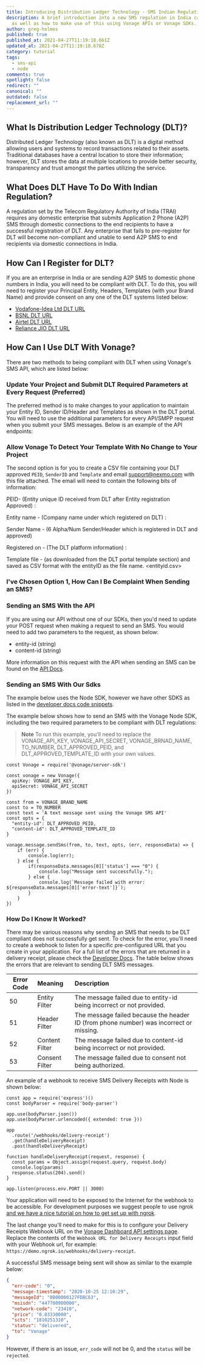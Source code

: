 ```yaml
---
title: Introducing Distribution Ledger Technology - SMS Indian Regulation
description: A brief introduction into a new SMS regulation in India called DLT,
  as well as how to make use of this using Vonage APIs or Vonage SDKs.
author: greg-holmes
published: true
published_at: 2021-04-27T11:19:18.661Z
updated_at: 2021-04-27T11:19:18.678Z
category: tutorial
tags:
  - sms-api
  - node
comments: true
spotlight: false
redirect: ""
canonical: ""
outdated: false
replacement_url: ""
---
```

## What Is Distribution Ledger Technology (DLT)?

Distributed Ledger Technology (also known as DLT) is a digital method allowing users and systems to record transactions related to their assets. Traditional databases have a central location to store their information; however, DLT stores the data at multiple locations to provide better security, transparency and trust amongst the parties utilizing the service.

## What Does DLT Have To Do With Indian Regulation?

A regulation set by the Telecom Regulatory Authority of India (TRAI) requires any domestic enterprise that submits Application 2 Phone (A2P) SMS through domestic connections to the end recipients to have a successful registration of DLT. Any enterprise that fails to pre-register for DLT will become non-compliant and unable to send A2P SMS to end recipients via domestic connections in India.

## How Can I Register for DLT?

If you are an enterprise in India or are sending A2P SMS to domestic phone numbers in India, you will need to be compliant with DLT. To do this, you will need to register your Principal Entity, Headers, Templates (with your Brand Name) and provide consent on any one of the DLT systems listed below:

* [Vodafone-Idea Ltd DLT URL](https://www.vilpower.in)
* [BSNL DLT URL](https://www.ucc-bsnl.co.in)
* [Airtel DLT URL](https://dltconnect.airtel.in)
* [Reliance JIO DLT URL](https://trueconnect.jio.com/)

## How Can I Use DLT With Vonage?

There are two methods to being compliant with DLT when using Vonage's SMS API, which are listed below:

### Update Your Project and Submit DLT Required Parameters at Every Request (Preferred)

The preferred method is to make changes to your application to maintain your Entity ID, Sender ID/Header and Templates as shown in the DLT portal. You will need to use the additional parameters for every API/SMPP request when you submit your SMS messages. Below is an example of the API endpoints:

### Allow Vonage To Detect Your Template With No Change to Your Project

The second option is for you to create a CSV file containing your DLT approved `PEID`, `SenderID` and `Template` and email <support@nexmo.com> with this file attached. The email will need to contain the following bits of information:

PEID- (Entity unique ID received from DLT after Entity registration Approved) :

Entity name - (Company name under which registered on DLT) :

Sender Name - (6 Alpha/Num Sender/Header which is registered in DLT and approved)

Registered on - (The DLT platform information) :

Template file  - (as downloaded from the DLT portal template section) and saved as CSV format with the entityID as the file name. <entityid.csv>

### I've Chosen Option 1, How Can I Be Complaint When Sending an SMS?

### Sending an SMS With the API

If you are using our API without one of our SDKs, then you'd need to update your POST request when making a request to send an SMS. You would need to add two parameters to the request, as shown below:

* entity-id (string)
* content-id (string)

More information on this request with the API when sending an SMS can be found on the [API Docs](https://developer.nexmo.com/api/sms#send-an-sms).

### Sending an SMS With Our Sdks

The example below uses the Node SDK, however we have other SDKS as listed in the [developer docs code snippets](https://developer.nexmo.com/messaging/sms/code-snippets/send-an-sms).

<sign-up></sign-up>

The example below shows how to send an SMS with the Vonage Node SDK, including the two required parameters to be compliant with DLT regulations:

> **Note** To run this example, you'll need to replace the VONAGE_API_KEY, VONAGE_API_SECRET, VONAGE_BRNAD_NAME, TO_NUMBER, DLT_APPROVED_PEID, and DLT_APPROVED_TEMPLATE_ID with your own values.

```node
const Vonage = require('@vonage/server-sdk')

const vonage = new Vonage({
  apiKey: VONAGE_API_KEY,
  apiSecret: VONAGE_API_SECRET
})

const from = VONAGE_BRAND_NAME
const to = TO_NUMBER
const text = 'A text message sent using the Vonage SMS API'
const opts = {
  "entity-id": DLT_APPROVED_PEID,
  "content-id": DLT_APPROVED_TEMPLATE_ID
}

vonage.message.sendSms(from, to, text, opts, (err, responseData) => {
    if (err) {
        console.log(err);
    } else {
        if(responseData.messages[0]['status'] === "0") {
            console.log("Message sent successfully.");
        } else {
            console.log(`Message failed with error: ${responseData.messages[0]['error-text']}`);
        }
    }
})
```

### How Do I Know It Worked?

There may be various reasons why sending an SMS that needs to be DLT compliant does not successfully get sent. To check for the error, you'll need to create a webhook to listen for a specific pre-configured URL that you create in your application. For a full list of the errors that are returned in a delivery receipt, please check the [Developer Docs](https://developer.nexmo.com/messaging/sms/guides/delivery-receipts#dlr-error-codes). The table below shows the errors that are relevant to sending DLT SMS messages.

| Error Code        | Meaning        | Description                                                                            |
| ----------------- |:---------------| :--------------------------------------------------------------------------------------|
| 50                | Entity Filter  | The message failed due to entity-id being incorrect or not provided.                   |
| 51                | Header Filter  | The message failed because the header ID (from phone number) was incorrect or missing. |
| 52                | Content Filter | The message failed due to content-id being incorrect or not provided.                  |
| 53                | Consent Filter | The message failed due to consent not being authorized.                                |

An example of a webhook to receive SMS Delivery Receipts with Node is shown below:

```node
const app = require('express')()
const bodyParser = require('body-parser')

app.use(bodyParser.json())
app.use(bodyParser.urlencoded({ extended: true }))

app
  .route('/webhooks/delivery-receipt')
  .get(handleDeliveryReceipt)
  .post(handleDeliveryReceipt)

function handleDeliveryReceipt(request, response) {
  const params = Object.assign(request.query, request.body)
  console.log(params)
  response.status(204).send()
}

app.listen(process.env.PORT || 3000)
```

Your application will need to be exposed to the Internet for the webhook to be accessible. For development purposes we suggest people to use ngrok [and we have a nice tutorial on how to get set up with ngrok](https://learn.vonage.com/blog/2017/07/04/local-development-nexmo-ngrok-tunnel-dr/).

The last change you'll need to make for this is to configure your Delivery Receipts Webhook URL on the [Vonage Dashboard API settings page](https://dashboard.nexmo.com/settings). Replace the contents of the `Webhook URL for Delivery Receipts` input field with your Webhook url, for example: `https://demo.ngrok.io/webhooks/delivery-receipt`.

A successful SMS message being sent will show as similar to the example below:

```json
{
  "err-code": "0",
  "message-timestamp": "2020-10-25 12:10:29",
  "messageId": "0B00000127FDBC63",
  "msisdn": "447700900000",
  "network-code": "23410",
  "price": "0.03330000",
  "scts": "1810251310",
  "status": "delivered",
  "to": "Vonage"
}
```

However, if there is an issue, `err_code` will not be 0, and the `status` will be `rejected`.
